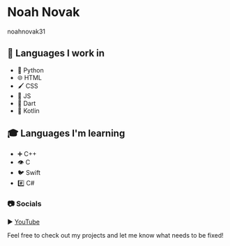 # Noah Novak  
noahnovak31

## 💬 Languages I work in  
- 🐍 Python
- 🌐 HTML
- 🖌 CSS  
- 📜 JS
- 🎯 Dart
- 🤖 Kotlin  

## 🎓 Languages I'm learning  
- ➕ C++  
- 👁 C  
- 🐦 Swift  
- #️⃣ C#  

### 📷 Socials
▶ [YouTube](https://youtube.com/@noahnovak31)  

Feel free to check out my projects and let me know what needs to be fixed!
